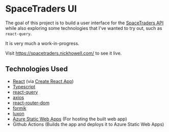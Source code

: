 # SpaceTraders UI

The goal of this project is to build a user interface for the [SpaceTraders API](https://spacetraders.io) while also exploring some technologies that I've wanted to try out, such as `react-query`.

It is very much a work-in-progress.

Visit https://spacetraders.nickhowell.com/ to see it live.

## Technologies Used

- [React](https://reactjs.org/) (via [Create React App](https://create-react-app.dev/))
- [Typescript](https://www.typescriptlang.org/)
- [react-query](https://react-query.tanstack.com/)
- [axios](https://github.com/axios/axios)
- [react-router-dom](https://reactrouter.com/web)
- [formik](https://formik.org/)
- [luxon](https://moment.github.io/luxon/)
- [Azure Static Web Apps](https://azure.microsoft.com/en-us/services/app-service/static/) (For hosting the built web app)
- Github Actions (Builds the app and deploys it to Azure Static Web Apps)
